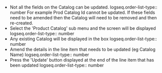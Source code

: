 - Not all the fields on the Catalog can be updated.
  logseq.order-list-type:: number
  For example Prod Catalog Id cannot be updated.
  If these fields need to be amended then the Catalog will need to be removed and then re-created.
- Select the 'Product Catalog' sub menu and the screen will be displayed
  logseq.order-list-type:: number
- Any existing Catalog will be displayed in the box
  logseq.order-list-type:: number
- Amend the details in the line item that needs to be updated (eg Catalog Name)
  logseq.order-list-type:: number
- Press the 'Update' button displayed at the end of the line item that has been updated
  logseq.order-list-type:: number